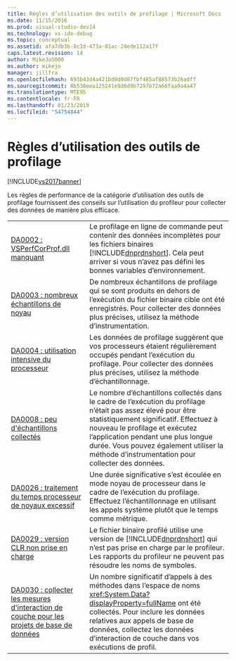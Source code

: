 ```yaml
---
title: Règles d’utilisation des outils de profilage | Microsoft Docs
ms.date: 11/15/2016
ms.prod: visual-studio-dev14
ms.technology: vs-ide-debug
ms.topic: conceptual
ms.assetid: afa7db3b-8c1d-473a-81ac-24ede112a17f
caps.latest.revision: 14
author: MikeJo5000
ms.author: mikejo
manager: jillfra
ms.openlocfilehash: 693b43d4a421bd0d0d87fbf485af88573b26adff
ms.sourcegitcommit: 8b538eea125241e9d6d8b7297b72a66faa9a4a47
ms.translationtype: MTE95
ms.contentlocale: fr-FR
ms.lasthandoff: 01/23/2019
ms.locfileid: "54754844"
---
```

# <a name="profiling-tools-usage-rules"></a>Règles d’utilisation des outils de profilage
[!INCLUDE[vs2017banner](../includes/vs2017banner.md)]

Les règles de performance de la catégorie d’utilisation des outils de profilage fournissent des conseils sur l’utilisation du profileur pour collecter des données de manière plus efficace.  
  
|||  
|-|-|  
|[DA0002 : VSPerfCorProf.dll manquant](../profiling/da0002-vsperfcorprof-dll-is-missing.md)|Le profilage en ligne de commande peut contenir des données incomplètes pour les fichiers binaires [!INCLUDE[dnprdnshort](../includes/dnprdnshort-md.md)]. Cela peut arriver si vous n’avez pas défini les bonnes variables d’environnement.|  
|[DA0003 : nombreux échantillons de noyau](../profiling/da0003-many-kernel-samples.md)|De nombreux échantillons de profilage qui se sont produits en dehors de l’exécution du fichier binaire cible ont été enregistrés. Pour collecter des données plus précises, utilisez la méthode d’instrumentation.|  
|[DA0004 : utilisation intensive du processeur](../profiling/da0004-high-processor-usage.md)|Les données de profilage suggèrent que vos processeurs étaient régulièrement occupés pendant l’exécution du profilage. Pour collecter des données plus précises, utilisez la méthode d’échantillonnage.|  
|[DA0008 : peu d'échantillons collectés](../profiling/da0008-few-samples-collected.md)|Le nombre d’échantillons collectés dans le cadre de l’exécution du profilage n’était pas assez élevé pour être statistiquement significatif. Effectuez à nouveau le profilage et exécutez l’application pendant une plus longue durée. Vous pouvez également utiliser la méthode d’instrumentation pour collecter des données.|  
|[DA0026 : traitement du temps processeur de noyaux excessif](../profiling/da0026-excessive-kernel-cpu-time-processing.md)|Une durée significative s’est écoulée en mode noyau de processeur dans le cadre de l’exécution du profilage. Effectuez l’échantillonnage en utilisant les appels système plutôt que le temps comme métrique.|  
|[DA0029 : version CLR non prise en charge](../profiling/da0029-unsupported-clr-version.md)|Le fichier binaire profilé utilise une version de [!INCLUDE[dnprdnshort](../includes/dnprdnshort-md.md)] qui n’est pas prise en charge par le profileur. Les rapports du profileur ne peuvent pas résoudre les noms de symboles.|  
|[DA0030 : collecter les mesures d'interaction de couche pour les projets de base de données](../profiling/da0030-gather-tier-interaction-measurements-for-database-projects.md)|Un nombre significatif d’appels à des méthodes dans l’espace de noms <xref:System.Data?displayProperty=fullName> ont été collectés. Pour inclure les données relatives aux appels de base de données, collectez les données d’interaction de couche dans vos exécutions de profil.|
